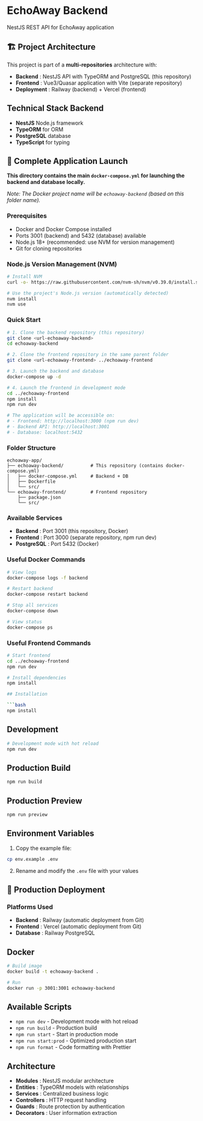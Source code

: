 # EchoAway Backend

NestJS REST API for EchoAway application

## 🏗️ Project Architecture

This project is part of a **multi-repositories** architecture with:
- **Backend** : NestJS API with TypeORM and PostgreSQL (this repository)
- **Frontend** : Vue3/Quasar application with Vite (separate repository)
- **Deployment** : Railway (backend) + Vercel (frontend)

## Technical Stack Backend

- **NestJS** Node.js framework
- **TypeORM** for ORM
- **PostgreSQL** database
- **TypeScript** for typing

## 🚀 Complete Application Launch

**This directory contains the main `docker-compose.yml` for launching the backend and database locally.**

*Note: The Docker project name will be `echoaway-backend` (based on this folder name).*

### Prerequisites
- Docker and Docker Compose installed
- Ports 3001 (backend) and 5432 (database) available
- Node.js 18+ (recommended: use NVM for version management)
- Git for cloning repositories

### Node.js Version Management (NVM)
```bash
# Install NVM
curl -o- https://raw.githubusercontent.com/nvm-sh/nvm/v0.39.0/install.sh | bash

# Use the project's Node.js version (automatically detected)
nvm install
nvm use
```

### Quick Start
```bash
# 1. Clone the backend repository (this repository)
git clone <url-echoaway-backend>
cd echoaway-backend

# 2. Clone the frontend repository in the same parent folder
git clone <url-echoaway-frontend> ../echoaway-frontend

# 3. Launch the backend and database
docker-compose up -d

# 4. Launch the frontend in development mode
cd ../echoaway-frontend
npm install
npm run dev

# The application will be accessible on:
# - Frontend: http://localhost:3000 (npm run dev)
# - Backend API: http://localhost:3001
# - Database: localhost:5432
```

### Folder Structure
```
echoaway-app/
├── echoaway-backend/          # This repository (contains docker-compose.yml)
│   ├── docker-compose.yml     # Backend + DB
│   ├── Dockerfile
│   └── src/
└── echoaway-frontend/         # Frontend repository
    ├── package.json
    └── src/
```

### Available Services
- **Backend** : Port 3001 (this repository, Docker)
- **Frontend** : Port 3000 (separate repository, npm run dev)
- **PostgreSQL** : Port 5432 (Docker)

### Useful Docker Commands
```bash
# View logs
docker-compose logs -f backend

# Restart backend
docker-compose restart backend

# Stop all services
docker-compose down

# View status
docker-compose ps
```

### Useful Frontend Commands
```bash
# Start frontend
cd ../echoaway-frontend
npm run dev

# Install dependencies
npm install

## Installation

```bash
npm install
```

## Development

```bash
# Development mode with hot reload
npm run dev
```

## Production Build

```bash
npm run build
```

## Production Preview

```bash
npm run preview
```

## Environment Variables

1. Copy the example file:
```bash
cp env.example .env
```

2. Rename and modify the `.env` file with your values

## 🚀 Production Deployment

### Platforms Used
- **Backend** : Railway (automatic deployment from Git)
- **Frontend** : Vercel (automatic deployment from Git)
- **Database** : Railway PostgreSQL

## Docker

```bash
# Build image
docker build -t echoaway-backend .

# Run
docker run -p 3001:3001 echoaway-backend
```

## Available Scripts

- `npm run dev` - Development mode with hot reload
- `npm run build` - Production build
- `npm run start` - Start in production mode
- `npm run start:prod` - Optimized production start
- `npm run format` - Code formatting with Prettier

## Architecture

- **Modules** : NestJS modular architecture
- **Entities** : TypeORM models with relationships
- **Services** : Centralized business logic
- **Controllers** : HTTP request handling
- **Guards** : Route protection by authentication
- **Decorators** : User information extraction
